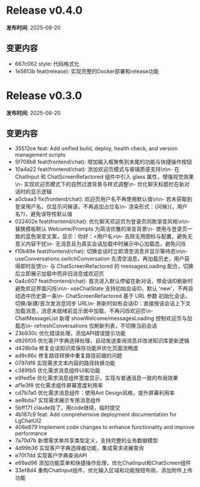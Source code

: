 # Release v0.4.0

**发布时间**: 2025-08-20

## 变更内容

- 667c062 style: 代码格式化
- 1e5813b feat(release): 实现完整的Docker部署和release功能

# Release v0.3.0

**发布时间**: 2025-08-20

## 变更内容

- 35512ce feat: Add unified build, deploy, health check, and version management scripts
- 5f708b8 feat(frontend/chat): 增加输入框聚焦到末尾的功能与快捷操作按钮
- 10a4a22 feat(frontend/chat): 添加欢迎页模式与玻璃质感支持\n\n- 在 ChatInput 和 ChatScreenRefactored 组件中引入 glass 属性，增强视觉效果\n- 实现欢迎页模式下的自然过渡背景与样式调整\n- 优化聊天标题栏在新对话时的显示逻辑
- a0cbaa3 fix(frontend/chat): 欢迎页用户名不再使用默认值\n\n- 若未获取到登录用户名，仅显示问候语，不再追加占位名\n- 渲染形式：{问候}{，用户名?}，避免误导性默认值
- 022402e feat(frontend/chat): 优化聊天欢迎页为登录页同款渐变风格\n\n- 替换模板默认 Welcome/Prompts 为简洁优雅的渐变背景\n- 使用与登录页一致的蓝色渐变文案，显示：你好：<用户名>\n- 去除无用图标与配置，避免无意义内容干扰\n- 无消息且为真实会话加载中时展示中心加载态，避免闪烁
- f10b49e feat(frontend/chat): 切换会话时立即清空消息并显示等待态\n\n- useConversations.switchConversation 先清空消息，再加载历史，用户获得即时反馈\n- 与 ChatScreenRefactored 的 messagesLoading 配合，切换后立即展示加载中而非旧消息或欢迎页
- 0a4c607 feat(frontend/chat): 首次进入默认停留在新对话，带会话ID刷新时避免欢迎界面闪烁\n\n- useChatState 支持初始会话ID，默认 'new'，不再自动选中历史第一条\n- ChatScreenRefactored 基于 URL 参数  初始化会话，切换/新建/首次发消息同步 URL\n- 刷新时如有会话ID：直接按该会话上下文加载消息，消息未就绪前显示居中加载，不再闪烁欢迎页\n- ChatMessageList 新增 showWelcome/messagesLoading 控制欢迎页与加载态\n- refreshConversations 仅刷新列表，不切换当前会话
- 23b930c 优化错误处理，添加API错误提示功能
- d926f05 优化客户字典选择处理，自动发送查询消息并改进知识库更新逻辑
- d428b0a 修复会话知识库保存功能并优化页面流畅度
- ad9c86c 修复路径转换中重复路径前缀的问题
- 0797df8 实现需求文本内容的路径转换功能
- c389fb5 优化需求消息组件UI和功能
- e9fed5e 优化需求消息组件宽度显示，实现与普通消息一致的布局效果
- af1e3f8 优化需求组件屏幕宽度利用率
- cd7b7a0 优化需求消息组件：使用Ant Design风格，提升屏幕利用率
- ae8bda7 实现需求展示专用消息组件
- 5bff171 claude挂了，用code继续，临时提交
- 4b167c9 feat: Add comprehensive deployment documentation for LgChatUI2
- 406e879 Implement code changes to enhance functionality and improve performance
- 7a70d7b 新增需求单共享类型定义，支持完整的业务数据模型
- 4d99b36 实现客户字典选择器功能，集成需求进展查询
- e70f7dd 实现客户字典查询API
- e69ad96 添加功能菜单和快捷操作处理，优化ChatInput和ChatScreen组件
- 33ef8d4 重构ChatInput组件，优化输入区域和功能按钮布局，添加附件上传功能


